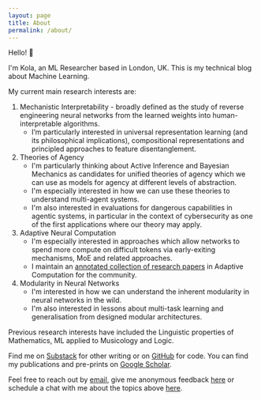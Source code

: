 ```yaml
---
layout: page
title: About
permalink: /about/
---
```


Hello! 👋

I'm Kola, an ML Researcher based in London, UK.
This is my technical blog about Machine Learning.

My current main research interests are:

1. Mechanistic Interpretability - broadly defined as the study of reverse
   engineering neural networks from the learned weights into human-interpretable
   algorithms.
   - I’m particularly interested in universal representation learning (and its
     philosophical implications), compositional representations and principled
     approaches to feature disentanglement.
2. Theories of Agency
   - I'm particularly thinking about Active Inference and Bayesian Mechanics as candidates for unified theories of agency which we can use as models for agency at different levels of abstraction.
   - I'm especially interested in how we can use these theories to understand multi-agent systems.
   - I'm also interested in evaluations for dangerous capabilities in agentic systems, in particular in the context of cybersecurity as one of the first applications where our theory may apply.
3. Adaptive Neural Computation
   - I'm especially interested in approaches which allow networks to spend more
     compute on difficult tokens via early-exiting mechanisms, MoE and related
     approaches.
   - I maintain an
     [annotated collection of research papers](https://github.com/koayon/awesome-adaptive-computation)
     in Adaptive Computation for the community.
4. Modularity in Neural Networks
   - I'm interested in how we can understand the inherent modularity in neural networks in the wild.
   - I'm also interested in lessons about multi-task learning and generalisation from designed modular architectures.

Previous research interests have included the Linguistic properties of
Mathematics, ML applied to Musicology and Logic.

Find me on [Substack](https://lookingglassworld.substack.com/) for other writing
or on [GitHub](https://github.com/koayon) for code.
You can find my publications and pre-prints on [Google Scholar](https://scholar.google.com/citations?user=j40ixccAAAAJ&hl=en).

Feel free to reach out by [email](mailto:koayon@gmail.com), give me anonymous
feedback [here](https://www.admonymous.co/kola) or schedule a chat with me about the topics above [here](https://cal.com/kolaayonrinde/30min).
